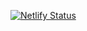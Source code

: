 [![Netlify Status](https://api.netlify.com/api/v1/badges/e78dfaf6-7da6-4892-9eed-a05c22013723/deploy-status)](https://app.netlify.com/sites/wai-develop-training/deploys)
